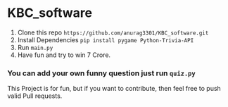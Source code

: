 # KBC_software

1. Clone this repo `https://github.com/anurag3301/KBC_software.git`
2. Install Dependencies `pip install pygame Python-Trivia-API`
3. Run `main.py`
4. Have fun and try to win 7 Crore.

### You can add your own funny question just run `quiz.py`

This Project is for fun, but if you want to contribute, then feel free to push valid Pull requests.